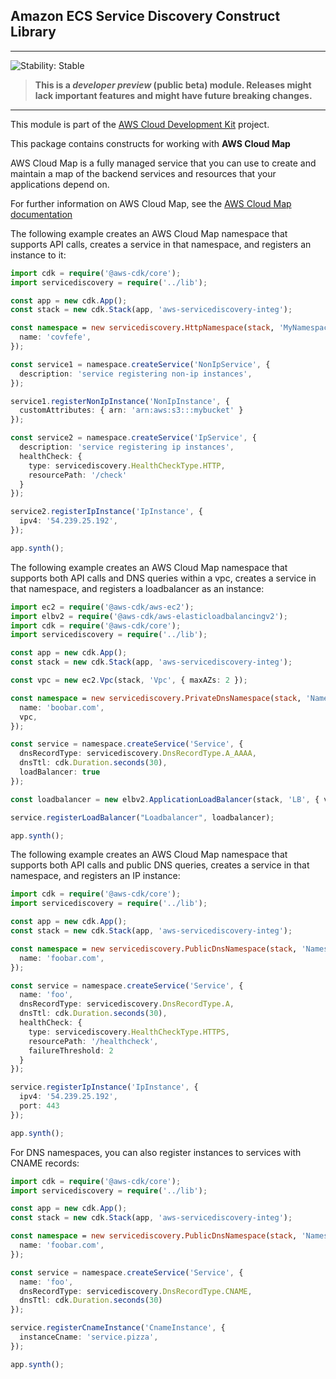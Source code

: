 ## Amazon ECS Service Discovery Construct Library
<!--BEGIN STABILITY BANNER-->

---

![Stability: Stable](https://img.shields.io/badge/stability-Stable-success.svg?style=for-the-badge)

> **This is a _developer preview_ (public beta) module. Releases might lack important features and might have
> future breaking changes.**

---
<!--END STABILITY BANNER-->

This module is part of the [AWS Cloud Development Kit](https://github.com/awslabs/aws-cdk) project.

This package contains constructs for working with **AWS Cloud Map**

AWS Cloud Map is a fully managed service that you can use to create and
maintain a map of the backend services and resources that your applications
depend on.

For further information on AWS Cloud Map,
see the [AWS Cloud Map documentation](https://docs.aws.amazon.com/cloud-map)

The following example creates an AWS Cloud Map namespace that
supports API calls, creates a service in that namespace, and
registers an instance to it:

```ts
import cdk = require('@aws-cdk/core');
import servicediscovery = require('../lib');

const app = new cdk.App();
const stack = new cdk.Stack(app, 'aws-servicediscovery-integ');

const namespace = new servicediscovery.HttpNamespace(stack, 'MyNamespace', {
  name: 'covfefe',
});

const service1 = namespace.createService('NonIpService', {
  description: 'service registering non-ip instances',
});

service1.registerNonIpInstance('NonIpInstance', {
  customAttributes: { arn: 'arn:aws:s3:::mybucket' }
});

const service2 = namespace.createService('IpService', {
  description: 'service registering ip instances',
  healthCheck: {
    type: servicediscovery.HealthCheckType.HTTP,
    resourcePath: '/check'
  }
});

service2.registerIpInstance('IpInstance', {
  ipv4: '54.239.25.192',
});

app.synth();

```

The following example creates an AWS Cloud Map namespace that
supports both API calls and DNS queries within a vpc, creates a
service in that namespace, and registers a loadbalancer as an
instance:

```ts
import ec2 = require('@aws-cdk/aws-ec2');
import elbv2 = require('@aws-cdk/aws-elasticloadbalancingv2');
import cdk = require('@aws-cdk/core');
import servicediscovery = require('../lib');

const app = new cdk.App();
const stack = new cdk.Stack(app, 'aws-servicediscovery-integ');

const vpc = new ec2.Vpc(stack, 'Vpc', { maxAZs: 2 });

const namespace = new servicediscovery.PrivateDnsNamespace(stack, 'Namespace', {
  name: 'boobar.com',
  vpc,
});

const service = namespace.createService('Service', {
  dnsRecordType: servicediscovery.DnsRecordType.A_AAAA,
  dnsTtl: cdk.Duration.seconds(30),
  loadBalancer: true
});

const loadbalancer = new elbv2.ApplicationLoadBalancer(stack, 'LB', { vpc, internetFacing: true });

service.registerLoadBalancer("Loadbalancer", loadbalancer);

app.synth();

```

The following example creates an AWS Cloud Map namespace that
supports both API calls and public DNS queries, creates a service in
that namespace, and registers an IP instance:

```ts
import cdk = require('@aws-cdk/core');
import servicediscovery = require('../lib');

const app = new cdk.App();
const stack = new cdk.Stack(app, 'aws-servicediscovery-integ');

const namespace = new servicediscovery.PublicDnsNamespace(stack, 'Namespace', {
  name: 'foobar.com',
});

const service = namespace.createService('Service', {
  name: 'foo',
  dnsRecordType: servicediscovery.DnsRecordType.A,
  dnsTtl: cdk.Duration.seconds(30),
  healthCheck: {
    type: servicediscovery.HealthCheckType.HTTPS,
    resourcePath: '/healthcheck',
    failureThreshold: 2
  }
});

service.registerIpInstance('IpInstance', {
  ipv4: '54.239.25.192',
  port: 443
});

app.synth();

```

For DNS namespaces, you can also register instances to services with CNAME records:

```ts
import cdk = require('@aws-cdk/core');
import servicediscovery = require('../lib');

const app = new cdk.App();
const stack = new cdk.Stack(app, 'aws-servicediscovery-integ');

const namespace = new servicediscovery.PublicDnsNamespace(stack, 'Namespace', {
  name: 'foobar.com',
});

const service = namespace.createService('Service', {
  name: 'foo',
  dnsRecordType: servicediscovery.DnsRecordType.CNAME,
  dnsTtl: cdk.Duration.seconds(30)
});

service.registerCnameInstance('CnameInstance', {
  instanceCname: 'service.pizza',
});

app.synth();

```

